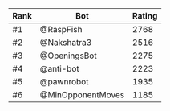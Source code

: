 Rank|Bot|Rating
---|---|---
#1|@RaspFish|2768
#2|@Nakshatra3|2516
#3|@OpeningsBot|2275
#4|@anti-bot|2223
#5|@pawnrobot|1935
#6|@MinOpponentMoves|1185
